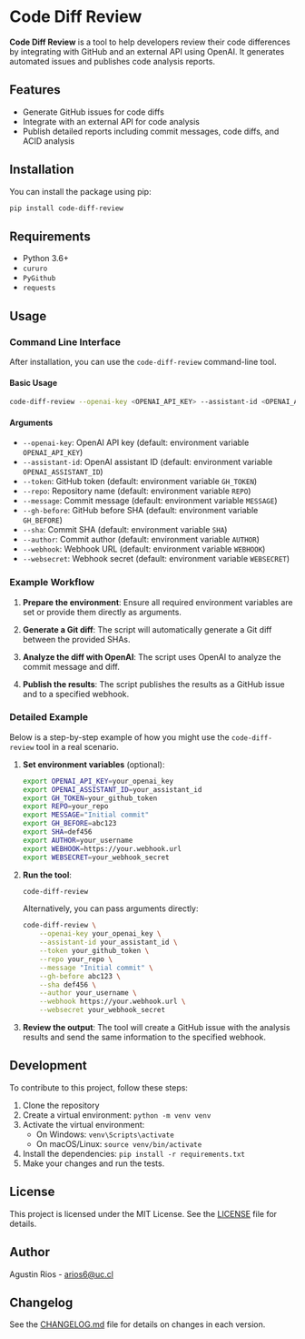# Code Diff Review

**Code Diff Review** is a tool to help developers review their code differences by integrating with GitHub and an external API using OpenAI. It generates automated issues and publishes code analysis reports.

## Features

- Generate GitHub issues for code diffs
- Integrate with an external API for code analysis
- Publish detailed reports including commit messages, code diffs, and ACID analysis

## Installation

You can install the package using pip:

```sh
pip install code-diff-review
```

## Requirements

* Python 3.6+
* `cururo`
* `PyGithub`
* `requests`

## Usage

### Command Line Interface

After installation, you can use the `code-diff-review` command-line tool.

#### Basic Usage

```sh
code-diff-review --openai-key <OPENAI_API_KEY> --assistant-id <OPENAI_ASSISTANT_ID> --token <GH_TOKEN> --repo <REPO> --message <COMMIT_MESSAGE> --gh-before <GH_BEFORE_SHA> --sha <COMMIT_SHA> --author <AUTHOR> --webhook <WEBHOOK_URL> --websecret <WEBSECRET_SECRET>
```

#### Arguments

- `--openai-key`: OpenAI API key (default: environment variable `OPENAI_API_KEY`)
- `--assistant-id`: OpenAI assistant ID (default: environment variable `OPENAI_ASSISTANT_ID`)
- `--token`: GitHub token (default: environment variable `GH_TOKEN`)
- `--repo`: Repository name (default: environment variable `REPO`)
- `--message`: Commit message (default: environment variable `MESSAGE`)
- `--gh-before`: GitHub before SHA (default: environment variable `GH_BEFORE`)
- `--sha`: Commit SHA (default: environment variable `SHA`)
- `--author`: Commit author (default: environment variable `AUTHOR`)
- `--webhook`: Webhook URL (default: environment variable `WEBHOOK`)
- `--websecret`: Webhook secret (default: environment variable `WEBSECRET`)


### Example Workflow

1. **Prepare the environment**: Ensure all required environment variables are set or provide them directly as arguments.

2. **Generate a Git diff**: The script will automatically generate a Git diff between the provided SHAs.

3. **Analyze the diff with OpenAI**: The script uses OpenAI to analyze the commit message and diff.

4. **Publish the results**: The script publishes the results as a GitHub issue and to a specified webhook.

### Detailed Example

Below is a step-by-step example of how you might use the `code-diff-review` tool in a real scenario.

1. **Set environment variables** (optional):

    ```sh
    export OPENAI_API_KEY=your_openai_key
    export OPENAI_ASSISTANT_ID=your_assistant_id
    export GH_TOKEN=your_github_token
    export REPO=your_repo
    export MESSAGE="Initial commit"
    export GH_BEFORE=abc123
    export SHA=def456
    export AUTHOR=your_username
    export WEBHOOK=https://your.webhook.url
    export WEBSECRET=your_webhook_secret
    ```

2. **Run the tool**:

    ```sh
    code-diff-review
    ```

    Alternatively, you can pass arguments directly:

    ```sh
    code-diff-review \
        --openai-key your_openai_key \
        --assistant-id your_assistant_id \
        --token your_github_token \
        --repo your_repo \
        --message "Initial commit" \
        --gh-before abc123 \
        --sha def456 \
        --author your_username \
        --webhook https://your.webhook.url \
        --websecret your_webhook_secret
    ```

3. **Review the output**: The tool will create a GitHub issue with the analysis results and send the same information to the specified webhook.

## Development

To contribute to this project, follow these steps:

1. Clone the repository
2. Create a virtual environment: `python -m venv venv`
3. Activate the virtual environment:
   - On Windows: `venv\Scripts\activate`
   - On macOS/Linux: `source venv/bin/activate`
4. Install the dependencies: `pip install -r requirements.txt`
5. Make your changes and run the tests.

## License

This project is licensed under the MIT License. See the [LICENSE](LICENSE) file for details.

## Author

Agustin Rios - [arios6@uc.cl](mailto:arios6@uc.cl)

## Changelog

See the [CHANGELOG.md](CHANGELOG.md) file for details on changes in each version.
